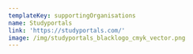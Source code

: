 ```yaml
---
templateKey: supportingOrganisations
name: Studyportals
link: 'https://studyportals.com/'
image: /img/studyportals_blacklogo_cmyk_vector.png
---
```


